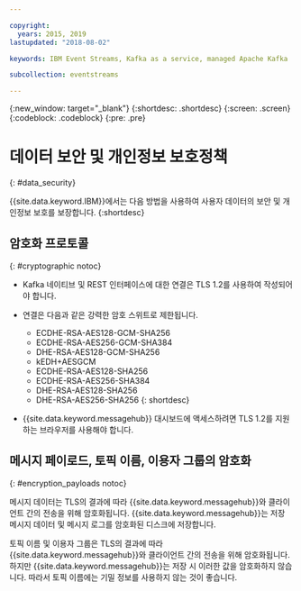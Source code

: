 ```yaml
---

copyright:
  years: 2015, 2019
lastupdated: "2018-08-02"

keywords: IBM Event Streams, Kafka as a service, managed Apache Kafka

subcollection: eventstreams

---
```


{:new_window: target="_blank"}
{:shortdesc: .shortdesc}
{:screen: .screen}
{:codeblock: .codeblock}
{:pre: .pre}


# 데이터 보안 및 개인정보 보호정책
{: #data_security}


{{site.data.keyword.IBM}}에서는 다음 방법을 사용하여 사용자 데이터의 보안 및 개인정보 보호를 보장합니다.
{:shortdesc}

## 암호화 프로토콜
{: #cryptographic notoc}


*  Kafka 네이티브 및 REST 인터페이스에 대한 연결은 TLS 1.2를 사용하여 작성되어야 합니다.
*  연결은 다음과 같은 강력한 암호 스위트로 제한됩니다.

      * ECDHE-RSA-AES128-GCM-SHA256
      * ECDHE-RSA-AES256-GCM-SHA384
      * DHE-RSA-AES128-GCM-SHA256
      * kEDH+AESGCM
      * ECDHE-RSA-AES128-SHA256
      * ECDHE-RSA-AES256-SHA384
      * DHE-RSA-AES128-SHA256
      * DHE-RSA-AES256-SHA256
{: shortdesc}


*  {{site.data.keyword.messagehub}} 대시보드에
액세스하려면 TLS 1.2를 지원하는 브라우저를 사용해야 합니다.
   
## 메시지 페이로드, 토픽 이름, 이용자 그룹의 암호화
{: #encryption_payloads notoc}

메시지 데이터는 TLS의 결과에 따라 {{site.data.keyword.messagehub}}와
클라이언트 간의 전송을 위해 암호화됩니다. {{site.data.keyword.messagehub}}는 저장 메시지 데이터 및
메시지 로그를 암호화된 디스크에 저장합니다.

토픽 이름 및 이용자 그룹은 TLS의 결과에 따라 {{site.data.keyword.messagehub}}와
클라이언트 간의 전송을 위해 암호화됩니다. 하지만 {{site.data.keyword.messagehub}}는
저장 시 이러한 값을 암호화하지 않습니다. 따라서 토픽 이름에는 기밀 정보를 사용하지 않는 것이 좋습니다.




